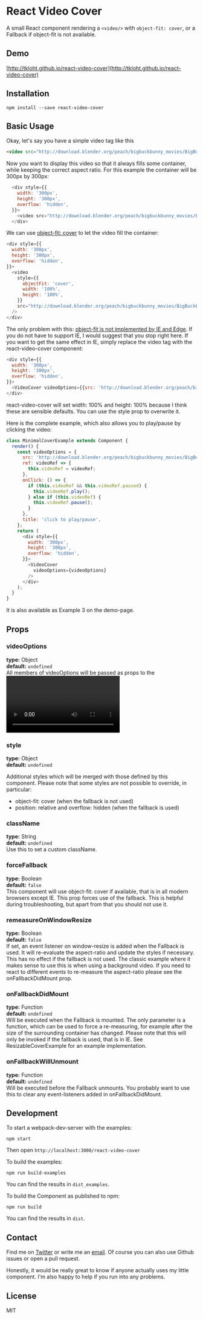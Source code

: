 # React Video Cover
A small React component rendering a `<video/>` with `object-fit: cover`, or a Fallback if object-fit is not available.

## Demo
[http://tkloht.github.io/react-video-cover](http://tkloht.github.io/react-video-cover)

## Installation
```shell
npm install --save react-video-cover
```

## Basic Usage
Okay, let's say you have a simple video tag like this
```html
<video src="http://download.blender.org/peach/bigbuckbunny_movies/BigBuckBunny_320x180.mp4" />
```
Now you want to display this video so that it always fills some container, while keeping the correct aspect ratio. For this example the container will be 300px by 300px:
```js
  <div style={{
    width: '300px',
    height: '300px',
    overflow: 'hidden',
  }}>
    <video src="http://download.blender.org/peach/bigbuckbunny_movies/BigBuckBunny_320x180.mp4" />
  </div>
```

We can use [object-fit: cover](https://developer.mozilla.org/en-US/docs/Web/CSS/object-fit) to let the video fill the container:
```js
<div style={{
  width: '300px',
  height: '300px',
  overflow: 'hidden',
}}>
  <video
    style={{
      objectFit: 'cover',
      width: '100%',
      height: '100%',
    }}
    src="http://download.blender.org/peach/bigbuckbunny_movies/BigBuckBunny_320x180.mp4"
  />
</div>
```
The only problem with this: [object-fit is not implemented by IE and Edge](http://caniuse.com/#feat=object-fit).
If you do not have to support IE, I would suggest that you stop right here.
If you want to get the same effect in IE, simply replace the video tag with the react-video-cover component:
```js
<div style={{
  width: '300px',
  height: '300px',
  overflow: 'hidden',
}}>
  <VideoCover videoOptions={{src: 'http://download.blender.org/peach/bigbuckbunny_movies/BigBuckBunny_320x180.mp4'}} />
</div>
```
react-video-cover will set width: 100% and height: 100% because I think these are sensible defaults. You can use the style prop to overwrite it.

Here is the complete example, which also allows you to play/pause by clicking the video:

```js
class MinimalCoverExample extends Component {
  render() {
    const videoOptions = {
      src: 'http://download.blender.org/peach/bigbuckbunny_movies/BigBuckBunny_320x180.mp4',
      ref: videoRef => {
        this.videoRef = videoRef;
      },
      onClick: () => {
        if (this.videoRef && this.videoRef.paused) {
          this.videoRef.play();
        } else if (this.videoRef) {
          this.videoRef.pause();
        }
      },
      title: 'click to play/pause',
    };
    return (
      <div style={{
        width: '300px',
        height: '300px',
        overflow: 'hidden',
      }}>
        <VideoCover
          videoOptions={videoOptions}
        />
      </div>
    );
  }
}
```
It is also available as Example 3 on the demo-page.

## Props

### videoOptions
**type:** Object  
**default:** `undefined`  
All members of videoOptions will be passed as props to the <video/>.

### style
**type:** Object  
**default:**  `undefined`  

Additional styles which will be merged with those defined by this component.
Please note that some styles are not possible to override, in particular:
  - object-fit: cover (when the fallback is not used)
  - position: relative and overflow: hidden (when the fallback is used)

### className
**type:** String  
**default:**  `undefined`  
Use this to set a custom className.

### forceFallback
**type:** Boolean  
**default:**  `false`  
This component will use object-fit: cover if available, that is in all modern browsers except IE.
This prop forces use of the fallback. This is helpful during troubleshooting,
but apart from that you should not use it.
 
### remeasureOnWindowResize
**type:** Boolean  
**default:**  `false`  
If set, an event listener on window-resize is added when the Fallback is used.
It will re-evaluate the aspect-ratio and update the styles if necessary.
This has no effect if the fallback is not used.
The classic example where it makes sense to use this is when using a background video.
If you need to react to different events to re-measure the aspect-ratio please see the onFallbackDidMount prop.

### onFallbackDidMount
**type:** Function  
**default:**  `undefined`  
Will be executed when the Fallback is mounted.
The only parameter is a function, which can be used to force a re-measuring, for example after the size of the surrounding container has changed.
Please note that this will only be invoked if the fallback is used, that is in IE.
See ResizableCoverExample for an example implementation.
 
### onFallbackWillUnmount
**type:** Function  
**default:**  `undefined`  
Will be executed before the Fallback unmounts.
You probably want to use this to clear any event-listeners added in onFallbackDidMount.


## Development
To start a webpack-dev-server with the examples:
```shell
npm start
```
Then open `http://localhost:3000/react-video-cover`

To build the examples:
```shell
npm run build-examples
```
You can find the results in `dist_examples`.

To build the Component as published to npm:
```shell
npm run build
```
You can find the results in `dist`.

## Contact
Find me on [Twitter](https://twitter.com/tkloht) or write me an [email](mailto:tobias.kloht@gmail.com).
Of course you can also use Github issues or open a pull request.

Honestly, it would be really great to know if anyone actually uses my little component. I'm also happy to help if you run into any problems.

## License
MIT

